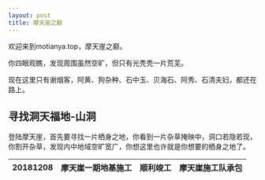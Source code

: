 ```yaml
---
layout: post
title: 摩天崖之巅
---
```


欢迎来到motianya.top，摩天崖之巅。

你四眼观瞧，发现周围虽然空旷，但只有光秃秃一片荒芜。

现在这里只有谢烟客，阿黄、狗杂种、石中玉、贝海石、阿秀、石清夫妇，都还在路上。

## 寻找洞天福地-山洞

登陆摩天崖，首先要寻找一片栖身之地，你看到一片杂草掩映中，洞口若隐若现，你割开杂草，发现内中地域空旷宽广，你想这里也许就是你想要的栖身之地了。


20181208 |摩天崖一期地基施工| 顺利竣工 |摩天崖施工队承包
---------|---------------|--------|--------------


